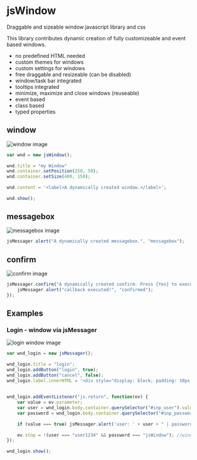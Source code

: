 # jsWindow
Draggable and sizeable window javascript library and css

This library contributes dynamic creation of fully customizeable and event based windows. 

  - no predefined HTML needed
  - custom themes for windows
  - custom settings for windows
  - free draggable and resizeable (can be disabled)
  - window/task bar integrated
  - tooltips integrated
  - minimize, maximize and close windows (reuseable)
  - event based
  - class based
  - typed properties
  
## window
  
![window image](https://github.com/TosiHyper/jsWindow/blob/master/Resources/window.PNG?raw=true)
  
```javascript
var wnd = new jsWindow();
	
wnd.title = "my Window"
wnd.container.setPosition(250, 50);
wnd.container.setSize(400, 150);
		
wnd.content = '<label>A dynamically created window.</label>';
		
wnd.show();
```
  
## messagebox
  
![messagebox image](https://github.com/TosiHyper/jsWindow/blob/master/Resources/Messagebox.PNG?raw=true)
  
```javascript
jsMessager.alert("A dynamically created messagebox.", "messagebox");
```
## confirm

![confirm image](https://github.com/TosiHyper/jsWindow/blob/master/Resources/confirm.PNG?raw=true)

```javascript
jsMessager.confirm("A dynamically created confirm. Press {Yes} to execute callback.", "confirm", function() {
	jsMessager.alert("callback executed!", "confirmed");
});
```

## Examples
### Login - window via jsMessager

![login window image](https://github.com/TosiHyper/jsWindow/blob/master/Resources/login.PNG?raw=true)

```javascript
var wnd_login = new jsMessager();
			
wnd_login.title = "login";
wnd_login.addButton("login", true);
wnd_login.addButton("cancel", false);
wnd_login.label.innerHTML = '<div style="display: block; padding: 10px;"><p style="margin-bottom: 0;">Username</p><input class="form-control" id="inp_user" /><p style="margin-bottom: 0;">Password</p><input class="form-control" type="password" id="inp_password" /></div>'
		
		
wnd_login.addEventListener("js.return", function(ev) {
	var value = ev.parameter;
	var user = wnd_login.body.container.querySelector("#inp_user").value;
	var password = wnd_login.body.container.querySelector("#inp_password").value;
			
	if (value === true) jsMessager.alert('user: ' + user + " | password: " + password);
			
	ev.stop = !(user === "user1234" && password === "jsWindow"); //window will not close if credentials are incorrect	
});
		
wnd_login.show();
```

